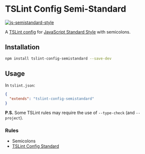 # TSLint Config Semi-Standard

[![js-semistandard-style](https://img.shields.io/badge/code%20style-semistandard-brightgreen.svg)](https://github.com/bukalapak/tslint-config-semistandard)

A [TSLint config](https://palantir.github.io/tslint/usage/tslint-json/) for [JavaScript Standard Style](http://standardjs.com/) with semicolons.

## Installation

```sh
npm install tslint-config-semistandard --save-dev
```

## Usage

In `tslint.json`:

```json
{
  "extends": "tslint-config-semistandard"
}
```

**P.S.** Some TSLint rules may require the use of `--type-check` (and `--project`).

### Rules

* Semicolons
* [TSLint Config Standard](https://www.npmjs.com/package/tslint-config-standard)

